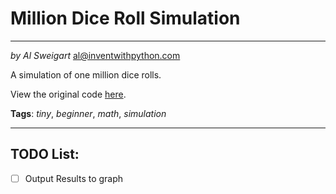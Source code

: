 # Million Dice Roll Simulation
___
_by Al Sweigart_ [al@inventwithpython.com](mailto:al@inventwithpython.com)

A simulation of one million dice rolls.

View the original code [here](https://nostarch.com/big-book-small-python-projects).

**Tags**: _tiny_, _beginner_, _math_, _simulation_

___

## TODO List:

* [ ] Output Results to graph